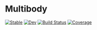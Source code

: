 # Multibody

[![Stable](https://img.shields.io/badge/docs-stable-blue.svg)](https://JuliaComputing.github.io/Multibody.jl/stable/)
[![Dev](https://img.shields.io/badge/docs-dev-blue.svg)](https://JuliaComputing.github.io/Multibody.jl/dev/)
[![Build Status](https://github.com/JuliaComputing/Multibody.jl/actions/workflows/CI.yml/badge.svg?branch=main)](https://github.com/JuliaComputing/Multibody.jl/actions/workflows/CI.yml?query=branch%3Amain)
[![Coverage](https://codecov.io/gh/JuliaComputing/Multibody.jl/branch/master/graph/badge.svg)](https://codecov.io/gh/JuliaComputing/Multibody.jl)

